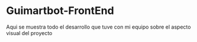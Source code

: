 # Guimartbot-FrontEnd
Aqui se muestra todo el desarrollo que tuve con mi equipo sobre el aspecto visual del proyecto
